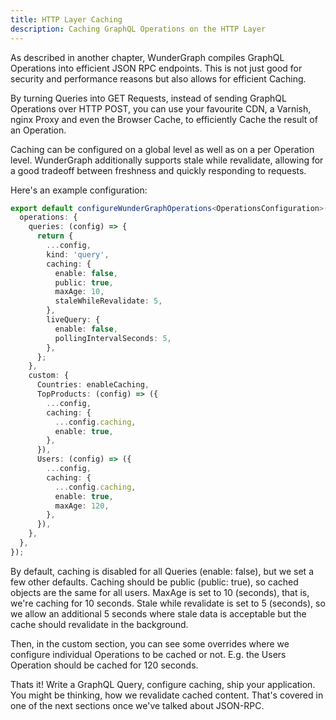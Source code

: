 ```yaml
---
title: HTTP Layer Caching
description: Caching GraphQL Operations on the HTTP Layer
---
```


As described in another chapter, WunderGraph compiles GraphQL Operations into
efficient JSON RPC endpoints.
This is not just good for security and performance reasons but also allows for efficient Caching.

By turning Queries into GET Requests, instead of sending GraphQL Operations over HTTP POST,
you can use your favourite CDN, a Varnish, nginx Proxy and even the Browser Cache,
to efficiently Cache the result of an Operation.

Caching can be configured on a global level as well as on a per Operation level.
WunderGraph additionally supports stale while revalidate,
allowing for a good tradeoff between freshness and quickly responding to requests.

Here's an example configuration:

```typescript
export default configureWunderGraphOperations<OperationsConfiguration>({
  operations: {
    queries: (config) => {
      return {
        ...config,
        kind: 'query',
        caching: {
          enable: false,
          public: true,
          maxAge: 10,
          staleWhileRevalidate: 5,
        },
        liveQuery: {
          enable: false,
          pollingIntervalSeconds: 5,
        },
      };
    },
    custom: {
      Countries: enableCaching,
      TopProducts: (config) => ({
        ...config,
        caching: {
          ...config.caching,
          enable: true,
        },
      }),
      Users: (config) => ({
        ...config,
        caching: {
          ...config.caching,
          enable: true,
          maxAge: 120,
        },
      }),
    },
  },
});
```

By default, caching is disabled for all Queries (enable: false), but we set a few other defaults.
Caching should be public (public: true), so cached objects are the same for all users.
MaxAge is set to 10 (seconds), that is, we're caching for 10 seconds.
Stale while revalidate is set to 5 (seconds), so we allow an additional 5 seconds where stale data is acceptable but the
cache should revalidate in the background.

Then, in the custom section, you can see some overrides where we configure individual Operations to be cached or not.
E.g. the Users Operation should be cached for 120 seconds.

Thats it! Write a GraphQL Query, configure caching, ship your application.
You might be thinking, how we revalidate cached content.
That's covered in one of the next sections once we've talked about JSON-RPC.
